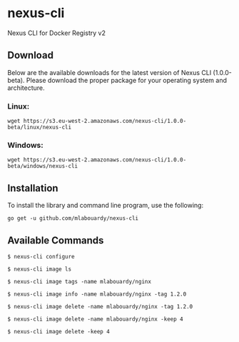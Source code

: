 # nexus-cli
Nexus CLI for Docker Registry v2

## Download

Below are the available downloads for the latest version of Nexus CLI (1.0.0-beta). Please download the proper package for your operating system and architecture.

### Linux:

```
wget https://s3.eu-west-2.amazonaws.com/nexus-cli/1.0.0-beta/linux/nexus-cli
```

### Windows:

```
wget https://s3.eu-west-2.amazonaws.com/nexus-cli/1.0.0-beta/windows/nexus-cli
```

## Installation

To install the library and command line program, use the following:

```
go get -u github.com/mlabouardy/nexus-cli
```

## Available Commands

```
$ nexus-cli configure
```

```
$ nexus-cli image ls
```

```
$ nexus-cli image tags -name mlabouardy/nginx
```

```
$ nexus-cli image info -name mlabouardy/nginx -tag 1.2.0
```

```
$ nexus-cli image delete -name mlabouardy/nginx -tag 1.2.0
```

```
$ nexus-cli image delete -name mlabouardy/nginx -keep 4
```

```
$ nexus-cli image delete -keep 4
```
